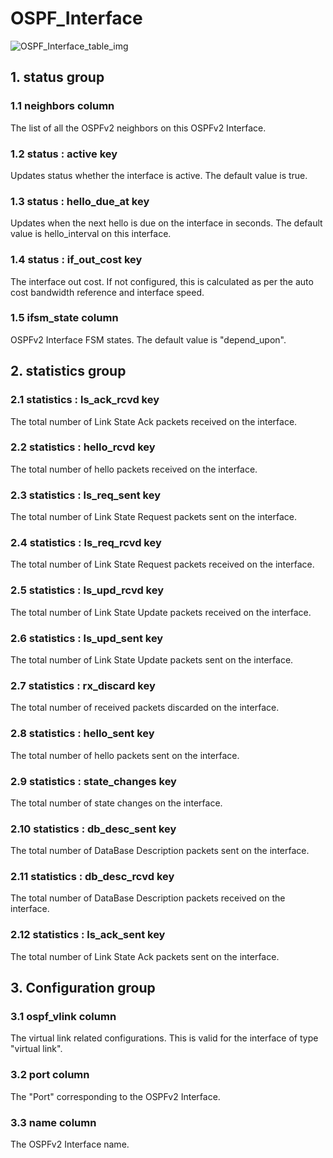 # OSPF_Interface

![OSPF_Interface_table_img](http://www.plantuml.com/plantuml/img/SoWkIImgAStDuKhEIImkLWZ8BofHiB5Hq0ZHoSbCpoX9BqfDpTDKiBE3oli71xZ5-wK2fPBoYmWg3Cl9pCicgCephoIrA2qnEPMWIiUYr4JiYhWGyhgwTcZcSg5P0rS1ymXE1M0FO9C5XHCNbqDgNWeex000)

## 1. status group

### 1.1 neighbors column

The list of all the OSPFv2 neighbors on this OSPFv2 Interface.

### 1.2 status : active key

Updates status whether the interface is active. The default value is true.

### 1.3 status : hello_due_at key

Updates when the next hello is due on the interface in seconds. The default
value is hello_interval on this interface.

### 1.4 status : if_out_cost key

The interface out cost. If not configured, this is calculated as per the auto
cost bandwidth reference and interface speed.

### 1.5 ifsm_state column

OSPFv2 Interface FSM states. The default value is "depend_upon".

## 2. statistics group

### 2.1 statistics : ls_ack_rcvd key

The total number of Link State Ack packets received on the interface.

### 2.2 statistics : hello_rcvd key

The total number of hello packets received on the interface.

### 2.3 statistics : ls_req_sent key

The total number of Link State Request packets sent on the interface.

### 2.4 statistics : ls_req_rcvd key

The total number of Link State Request packets received on the interface.

### 2.5 statistics : ls_upd_rcvd key

The total number of Link State Update packets received on the interface.

### 2.6 statistics : ls_upd_sent key

The total number of Link State Update packets sent on the interface.

### 2.7 statistics : rx_discard key

The total number of  received packets discarded on the interface.

### 2.8 statistics : hello_sent key

The total number of hello packets sent on the interface.

### 2.9 statistics : state_changes key

The total number of state changes on the interface.

### 2.10 statistics : db_desc_sent key

The total number of DataBase Description packets sent on the interface.

### 2.11 statistics : db_desc_rcvd key

The total number of DataBase Description packets received on the interface.

### 2.12 statistics : ls_ack_sent key

The total number of Link State Ack packets sent on the interface.

## 3. Configuration group

### 3.1 ospf_vlink column

The virtual link related configurations. This is valid for the interface of type
"virtual link".

### 3.2 port column

The "Port" corresponding to the OSPFv2 Interface.

### 3.3 name column

The OSPFv2 Interface name.

